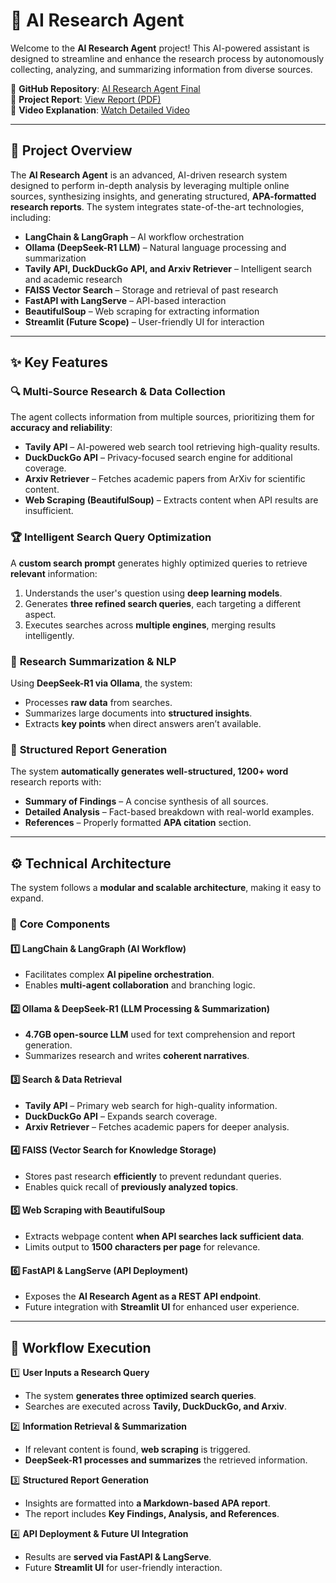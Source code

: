 # 🌟 AI Research Agent

Welcome to the **AI Research Agent** project! This AI-powered assistant is designed to streamline and enhance the research process by autonomously collecting, analyzing, and summarizing information from diverse sources.

🔗 **GitHub Repository**: [AI Research Agent Final](https://github.com/sangamgowdahm/AI_Research_agent_final)  
📄 **Project Report**: [View Report (PDF)](https://drive.google.com/file/d/12Ybl2kcKqWhcq_cL8r2lmcZJnoMZvNCB/view?usp=sharing)  
🎥 **Video Explanation**: [Watch Detailed Video](https://drive.google.com/file/d/18nETr0lNAEYBwJ5dpBN0CT9S4B6mOgxI/view?usp=sharing)  

---

## 📄 Project Overview

The **AI Research Agent** is an advanced, AI-driven research system designed to perform in-depth analysis by leveraging multiple online sources, synthesizing insights, and generating structured, **APA-formatted research reports**. The system integrates state-of-the-art technologies, including:

- **LangChain & LangGraph** – AI workflow orchestration  
- **Ollama (DeepSeek-R1 LLM)** – Natural language processing and summarization  
- **Tavily API, DuckDuckGo API, and Arxiv Retriever** – Intelligent search and academic research  
- **FAISS Vector Search** – Storage and retrieval of past research  
- **FastAPI with LangServe** – API-based interaction  
- **BeautifulSoup** – Web scraping for extracting information  
- **Streamlit (Future Scope)** – User-friendly UI for interaction  

---

## ✨ Key Features

### 🔍 **Multi-Source Research & Data Collection**
The agent collects information from multiple sources, prioritizing them for **accuracy and reliability**:

- **Tavily API** – AI-powered web search tool retrieving high-quality results.  
- **DuckDuckGo API** – Privacy-focused search engine for additional coverage.  
- **Arxiv Retriever** – Fetches academic papers from ArXiv for scientific content.  
- **Web Scraping (BeautifulSoup)** – Extracts content when API results are insufficient.  

### 🏆 **Intelligent Search Query Optimization**
A **custom search prompt** generates highly optimized queries to retrieve **relevant** information:

1. Understands the user's question using **deep learning models**.  
2. Generates **three refined search queries**, each targeting a different aspect.  
3. Executes searches across **multiple engines**, merging results intelligently.  

### 🧠 **Research Summarization & NLP**
Using **DeepSeek-R1 via Ollama**, the system:  
- Processes **raw data** from searches.  
- Summarizes large documents into **structured insights**.  
- Extracts **key points** when direct answers aren’t available.  

### 📑 **Structured Report Generation**
The system **automatically generates well-structured, 1200+ word** research reports with:  
- **Summary of Findings** – A concise synthesis of all sources.  
- **Detailed Analysis** – Fact-based breakdown with real-world examples.  
- **References** – Properly formatted **APA citation** section.  

---

## ⚙️ Technical Architecture

The system follows a **modular and scalable architecture**, making it easy to expand.

### 🔗 **Core Components**
#### 1️⃣ **LangChain & LangGraph** (AI Workflow)  
- Facilitates complex **AI pipeline orchestration**.  
- Enables **multi-agent collaboration** and branching logic.  

#### 2️⃣ **Ollama & DeepSeek-R1 (LLM Processing & Summarization)**  
- **4.7GB open-source LLM** used for text comprehension and report generation.  
- Summarizes research and writes **coherent narratives**.  

#### 3️⃣ **Search & Data Retrieval**  
- **Tavily API** – Primary web search for high-quality information.  
- **DuckDuckGo API** – Expands search coverage.  
- **Arxiv Retriever** – Fetches academic papers for deeper analysis.  

#### 4️⃣ **FAISS (Vector Search for Knowledge Storage)**  
- Stores past research **efficiently** to prevent redundant queries.  
- Enables quick recall of **previously analyzed topics**.  

#### 5️⃣ **Web Scraping with BeautifulSoup**  
- Extracts webpage content **when API searches lack sufficient data**.  
- Limits output to **1500 characters per page** for relevance.  

#### 6️⃣ **FastAPI & LangServe (API Deployment)**  
- Exposes the **AI Research Agent as a REST API endpoint**.  
- Future integration with **Streamlit UI** for enhanced user experience.  

---

## 🚀 Workflow Execution

1️⃣ **User Inputs a Research Query**  
- The system **generates three optimized search queries**.  
- Searches are executed across **Tavily, DuckDuckGo, and Arxiv**.  

2️⃣ **Information Retrieval & Summarization**  
- If relevant content is found, **web scraping** is triggered.  
- **DeepSeek-R1 processes and summarizes** the retrieved information.  

3️⃣ **Structured Report Generation**  
- Insights are formatted into **a Markdown-based APA report**.  
- The report includes **Key Findings, Analysis, and References**.  

4️⃣ **API Deployment & Future UI Integration**  
- Results are **served via FastAPI & LangServe**.  
- Future **Streamlit UI** for user-friendly interaction.  
